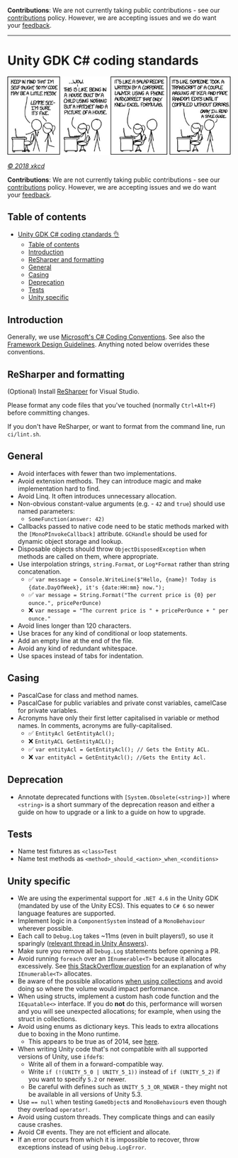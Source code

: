 
**Contributions**: We are not currently taking public contributions - see our [contributions](https://github.com/spatialos/UnityGDK/blob/master/CONTRIBUTING.md) policy. However, we are accepting issues and we do want your [feedback](../../README.md#give-us-feedback).

-------

# Unity GDK C# coding standards

![Header Image](../assets/unity-gdk-header-cartoon.png)

_[&copy; 2018 xkcd](https://xkcd.com/license.html)_

**Contributions**: We are not currently taking public contributions - see our [contributions](../../README.md#contributions) policy. However, we are accepting issues and we do want your [feedback](../../README.md#feedback).

## Table of contents

- [Unity GDK C# coding ctandards :ok_hand:](#unity-gdk-c-coding-standards--ok-hand)
    - [Table of contents](#table-of-contents)
    - [Introduction](#introduction)
    - [ReSharper and formatting](#resharper-and-formatting)
    - [General](#general)
    - [Casing](#casing)
    - [Deprecation](#deprecation)
    - [Tests](#tests)
    - [Unity specific](#unity-specific)

## Introduction

Generally, we use [Microsoft's C# Coding Conventions](https://docs.microsoft.com/en-us/dotnet/csharp/programming-guide/inside-a-program/coding-conventions). See also the [Framework Design Guidelines](https://docs.microsoft.com/en-us/dotnet/standard/design-guidelines/index). Anything noted below overrides these conventions.

## ReSharper and formatting

(Optional) Install [ReSharper](https://www.jetbrains.com/resharper/) for Visual Studio.

Please format any code files that you've touched (normally `Ctrl+Alt+F`) before committing changes.

If you don't have ReSharper, or want to format from the command line, run `ci/lint.sh`.

## General

* Avoid interfaces with fewer than two implementations.
* Avoid extension methods. They can introduce magic and make implementation hard to find.
* Avoid Linq. It often introduces unnecessary allocation.
* Non-obvious constant-value arguments (e.g. - `42` and `true`) should use named parameters:
    * `SomeFunction(answer: 42)`
* Callbacks passed to native code need to be static methods marked with the `[MonoPInvokeCallback]` attribute. `GCHandle` should be used for dynamic object storage and lookup.
* Disposable objects should throw `ObjectDisposedException` when methods are called on them, where appropriate.
* Use interpolation strings, `string.Format`, or `Log*Format` rather than string concatenation.
    * :white_check_mark: `var message = Console.WriteLine($"Hello, {name}! Today is {date.DayOfWeek}, it's {date:HH:mm} now.");`
    * :white_check_mark: `var message = String.Format("The current price is {0} per ounce.", pricePerOunce)`
    * :x: `var message = "The current price is " + pricePerOunce + " per ounce."`
* Avoid lines longer than 120 characters.
* Use braces for any kind of conditional or loop statements.
* Add an empty line at the end of the file.
* Avoid any kind of redundant whitespace.
* Use spaces instead of tabs for indentation.

## Casing

* PascalCase for class and method names.
* PascalCase for public variables and private const variables, camelCase for private variables.
* Acronyms have only their first letter capitalised in variable or method names. In comments, acronyms are fully-capitalised.
    * :white_check_mark: `EntityAcl GetEntityAcl();`
    * :x: `EntityACL GetEntityACL();`
    * :white_check_mark: `var entityAcl = GetEntityAcl(); // Gets the Entity ACL.`
    * :x: `var entityAcl = GetEntityAcl(); //Gets the Entity Acl.`

## Deprecation

* Annotate deprecated functions  with `[System.Obsolete(<string>)]` where `<string>` is a short summary of the deprecation reason and either a guide on how to upgrade or a link to a guide on how to upgrade.

## Tests

* Name test fixtures as `<class>Test`
* Name test methods as `<method>_should_<action>_when_<conditions>`

## Unity specific

* We are using the experimental support for `.NET 4.6` in the Unity GDK (mandated by use of the Unity ECS). This equates to `C# 6` so newer language features are supported.
* Implement logic in a `ComponentSystem` instead of a `MonoBehaviour` wherever possible.
* Each call to `Debug.Log` takes ~11ms (even in built players!), so use it sparingly ([relevant thread in Unity Answers](https://answers.unity.com/questions/126315/debuglog-in-build.html)).
* Make sure you remove all `Debug.Log` statements before opening a PR.
* Avoid running `foreach` over an `IEnumerable<T>` because it allocates excessively. See [this StackOverflow question](https://stackoverflow.com/questions/19689328/why-ienumerable-slow-and-list-is-fast) for an explanation of why `IEnumerable<T>` allocates.
* Be aware of the possible allocations [when using collections](https://jacksondunstan.com/articles/3805) and avoid doing so where the volume would impact performance.
* When using structs, implement a custom hash code function and the `IEquatable<>` interface. If you do **not** do this, performance will worsen and you will see unexpected allocations; for example, when using the struct in collections.
* Avoid using enums as dictionary keys. This leads to extra allocations due to boxing in the Mono runtime.
    * This appears to be true as of 2014, see [here](https://stackoverflow.com/questions/26280788/dictionary-enum-key-performance).
* When writing Unity code that's not compatible with all supported versions of Unity, use `ifdef`s:
    * Write all of them in a forward-compatible way.
    * Write `if (!(UNITY_5_0 | UNITY_5_1))` instead of `if (UNITY_5_2)` if you want to specify `5.2` or newer.
    * Be careful with defines such as `UNITY_5_3_OR_NEWER` - they might not be available in all versions of Unity 5.3.
* Use `== null` when testing `GameObject`s and `MonoBehaviour`s even though they overload `operator!`.
* Avoid using custom threads. They complicate things and can easily cause crashes.
* Avoid C# events. They are not efficient and allocate.
* If an error occurs from which it is impossible to recover, throw exceptions instead of using `Debug.LogError`.

